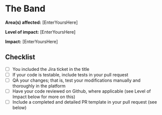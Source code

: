 # The Band

**Area(s) affected:** [EnterYoursHere]

**Level of impact:** [EnterYoursHere]

**Impact:** [EnterYoursHere]

## Checklist
- [ ] You included the Jira ticket in the title
- [ ] If your code is testable, include tests in your pull request
- [ ] QA your changes; that is, test your modifications manually and thoroughly in the platform
- [ ] Have your code reviewed on Github, where applicable (see Level of Impact below for more on this)
- [ ] Include a completed and detailed PR template in your pull request (see below)
